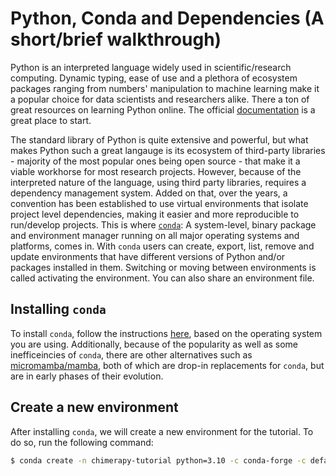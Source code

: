 # Python, Conda and Dependencies (A short/brief walkthrough)

Python is an interpreted language widely used in scientific/research computing. Dynamic typing, ease of use and a plethora of ecosystem packages ranging from numbers' manipulation to machine learning make it a popular choice for data scientists and researchers alike. There a ton of great resources on learning Python online. The official [documentation](https://docs.python.org/3/tutorial/index.html) is a great place to start.  

The standard library of Python is quite extensive and powerful, but what makes Python such a great langauge is its ecosystem of third-party libraries - majority of the most popular ones being open source - that make it a viable workhorse for most research projects. However, because of the interpreted nature of the language, using third party libraries, requires a dependency management system. Added on that, over the years, a convention has been established to use virtual environments that isolate project level dependencies, making it easier and more reproducible to run/develop projects. This is where [`conda`](https://github.com/conda/conda): A system-level, binary package and environment manager running on all major operating systems and platforms, comes in. With `conda` users can create, export, list, remove and update environments that have different versions of Python and/or packages installed in them. Switching or moving between environments is called activating the environment. You can also share an environment file. 

## Installing `conda`
To install `conda`, follow the instructions [here](https://docs.conda.io/projects/conda/en/latest/user-guide/install/index.html), based on the operating system you are using. Additionally, because of the popularity as well as some inefficeincies of `conda`, there are other alternatives such as [micromamba/mamba](https://mamba.readthedocs.io/en/latest/index.html), both of which are drop-in replacements for `conda`, but are in early phases of their evolution. 

## Create a new environment
After installing `conda`, we will create a new environment for the tutorial. To do so, run the following command:

```bash
$ conda create -n chimerapy-tutorial python=3.10 -c conda-forge -c defaults
```
